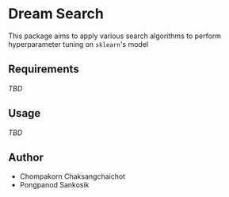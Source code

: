 # Dream Search
This package aims to apply various search algorithms to perform hyperparameter tuning on `sklearn`'s model

## Requirements
*TBD*

## Usage
*TBD*

## Author
- Chompakorn Chaksangchaichot
- Pongpanod Sankosik
